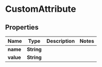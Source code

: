 
# CustomAttribute

## Properties
Name | Type | Description | Notes
------------ | ------------- | ------------- | -------------
**name** | **String** |  | 
**value** | **String** |  | 



